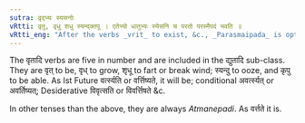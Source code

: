 ```yaml
---
sutra: वृद्भ्यः स्यसनोः
vRtti: वृतु, वृधु शधु स्यन्द्क्तपू । एतेभ्यो धातुभ्यः स्येसनि च परतो परस्मैपदं भवति ॥
vRtti_eng: "After the verbs _vrit_ to exist, &c., _Parasmaipada_ is optionally employed when the affixes _sya_(Future and conditional) and _san_ (Desiderative) follow."
---
```

The वृतादि verbs are five in number and are included in the द्युतादि sub-class. They are वृत् to be, वृध् to grow, शृधू to fart or break wind; स्यन्दु to ooze, and कृपु to be able. As Ist Future वर्त्स्यति or वर्त्तिष्यते, it will be; conditional अवर्त्स्यत् or अवर्तिष्यत्; Desiderative विवृत्सति or विवर्त्तिषते &c.

In other tenses than the above, they are always _Atmanepadi_. As वर्त्तते it is.
